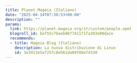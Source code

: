 ```yaml
---
title: Planet Mageia (Italiano)
date: "2025-04-14T07:30:53+00:00"
description: ""
params:
  link: https://planet.mageia.org/it/custom/people.opml
  blogroll_id: baf55c7beeb8677411f1fa393e00dace
  recommends:
  - title: Mageia Blog (Italiano)
    description: La nuova distribuzione di Linux
    id: 3e3913e5af25fc8e561da89f08e7d330
---
```

